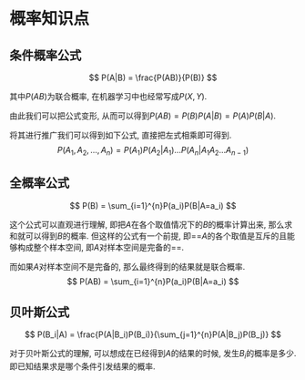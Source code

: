 # 概率知识点

## 条件概率公式

$$
P(A|B) = \frac{P(AB)}{P(B)}
$$

其中$P(AB)$为联合概率, 在机器学习中也经常写成$P(X, Y)$.

由此我们可以把公式变形, 从而可以得到$P(AB) = P(B)P(A|B) = P(A)P(B|A)$.

将其进行推广我们可以得到如下公式, 直接把左式相乘即可得到.
$$
P(A_1, A_2,...,A_n) = P(A_1)P(A_2|A_1)...P(A_n|A_1A_2...A_{n-1})
$$

## 全概率公式

$$
P(B) = \sum_{i=1}^{n}P(a_i)P(B|A=a_i)
$$

这个公式可以直观进行理解, 即把$A$在各个取值情况下的$B$的概率计算出来, 那么求和就可以得到$B$的概率. 但这样的公式有一个前提, 即==$A$的各个取值是互斥的且能够构成整个样本空间, 即$A$对样本空间是完备的==. 

而如果$A$对样本空间不是完备的, 那么最终得到的结果就是联合概率.
$$
P(AB) = \sum_{i=1}^{n}P(a_i)P(B|A=a_i)
$$

## 贝叶斯公式

$$
P(B_i|A) = \frac{P(A|B_i)P(B_i)}{\sum_{j=1}^{n}P(A|B_j)P(B_j)}
$$

对于贝叶斯公式的理解, 可以想成在已经得到$A$的结果的时候, 发生$B_i$的概率是多少. 即已知结果求是哪个条件引发结果的概率.